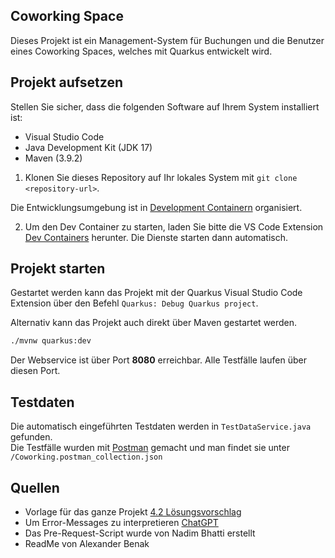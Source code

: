 ## Coworking Space 

Dieses Projekt ist ein Management-System für Buchungen und die Benutzer eines Coworking Spaces, welches mit Quarkus entwickelt wird.

## Projekt aufsetzen
Stellen Sie sicher, dass die folgenden Software auf Ihrem System installiert ist:

- Visual Studio Code
- Java Development Kit (JDK 17)
- Maven (3.9.2)

1. Klonen Sie dieses Repository auf Ihr lokales System mit `git clone <repository-url>`.

Die Entwicklungsumgebung ist in [Development Containern](https://containers.dev/) organisiert.

2. Um den Dev Container zu starten, laden Sie bitte die VS Code Extension [Dev Containers](https://marketplace.visualstudio.com/items?itemName=ms-vscode-remote.remote-containers) herunter. Die Dienste starten dann automatisch.

## Projekt starten

Gestartet werden kann das Projekt mit der Quarkus Visual Studio Code Extension über den
Befehl `Quarkus: Debug Quarkus project`.

Alternativ kann das Projekt auch direkt über Maven gestartet werden.

```bash
./mvnw quarkus:dev
```

Der Webservice ist über Port **8080** erreichbar. Alle Testfälle laufen über diesen Port.

## Testdaten

Die automatisch eingeführten Testdaten werden in `TestDataService.java` gefunden.\
Die Testfälle wurden mit [Postman](https://www.postman.com/) gemacht und man findet sie unter `/Coworking.postman_collection.json`

## Quellen

- Vorlage für das ganze Projekt [4.2 Lösungsvorschlag](https://moodle.zli.ch/mod/resource/view.php?id=121212)
- Um Error-Messages zu interpretieren [ChatGPT](https://https://chat.openai.com/)
- Das Pre-Request-Script wurde von Nadim Bhatti erstellt
- ReadMe von Alexander Benak
